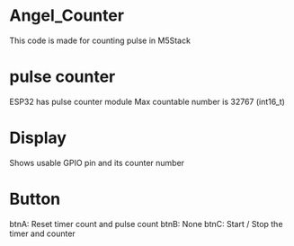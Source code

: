 # Angel_Counter
This code is made for counting pulse in M5Stack

# pulse counter
ESP32 has pulse counter module
Max countable number is 32767 (int16_t)

# Display
Shows usable GPIO pin and its counter number

# Button
btnA: Reset timer count and pulse count
btnB: None
btnC: Start / Stop the timer and counter
